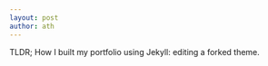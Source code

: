 ```yaml
---
layout: post
author: ath
---
```


TLDR; How I built my portfolio using Jekyll: editing a forked theme.

